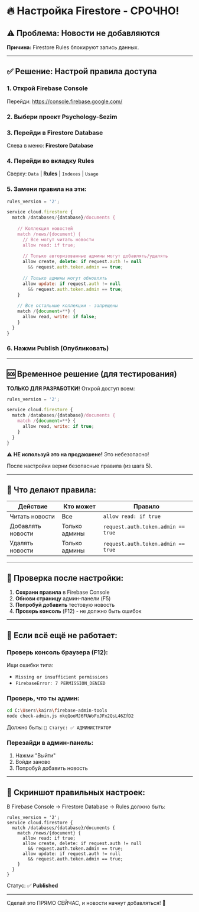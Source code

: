 # 🔥 Настройка Firestore - СРОЧНО!

## ⚠️ Проблема: Новости не добавляются

**Причина:** Firestore Rules блокируют запись данных.

---

## ✅ Решение: Настрой правила доступа

### 1. Открой Firebase Console

Перейди: https://console.firebase.google.com/

### 2. Выбери проект **Psychology-Sezim**

### 3. Перейди в Firestore Database

Слева в меню: **Firestore Database**

### 4. Перейди во вкладку **Rules**

Сверху: `Data` | **Rules** | `Indexes` | `Usage`

### 5. Замени правила на эти:

```javascript
rules_version = '2';

service cloud.firestore {
  match /databases/{database}/documents {
    
    // Коллекция новостей
    match /news/{document} {
      // Все могут читать новости
      allow read: if true;
      
      // Только авторизованные админы могут добавлять/удалять
      allow create, delete: if request.auth != null 
        && request.auth.token.admin == true;
      
      // Только админы могут обновлять
      allow update: if request.auth != null 
        && request.auth.token.admin == true;
    }
    
    // Все остальные коллекции - запрещены
    match /{document=**} {
      allow read, write: if false;
    }
  }
}
```

### 6. Нажми **Publish** (Опубликовать)

---

## 🆘 Временное решение (для тестирования)

**ТОЛЬКО ДЛЯ РАЗРАБОТКИ!** Открой доступ всем:

```javascript
rules_version = '2';

service cloud.firestore {
  match /databases/{database}/documents {
    match /{document=**} {
      allow read, write: if true;
    }
  }
}
```

⚠️ **НЕ используй это на продакшене!** Это небезопасно!

После настройки верни безопасные правила (из шага 5).

---

## 📝 Что делают правила:

| Действие | Кто может | Правило |
|----------|-----------|---------|
| Читать новости | Все | `allow read: if true` |
| Добавлять новости | Только админы | `request.auth.token.admin == true` |
| Удалять новости | Только админы | `request.auth.token.admin == true` |

---

## 🧪 Проверка после настройки:

1. **Сохрани правила** в Firebase Console
2. **Обнови страницу** админ-панели (F5)
3. **Попробуй добавить** тестовую новость
4. **Проверь консоль** (F12) - не должно быть ошибок

---

## 🐛 Если всё ещё не работает:

### Проверь консоль браузера (F12):

Ищи ошибки типа:
- `Missing or insufficient permissions`
- `FirebaseError: 7 PERMISSION_DENIED`

### Проверь, что ты админ:

```bash
cd C:\Users\kaira\firebase-admin-tools
node check-admin.js nkqQooMJ6FUWoFoJFx2QsL46ZfD2
```

Должно быть: `🔐 Статус: ✅ АДМИНИСТРАТОР`

### Перезайди в админ-панель:

1. Нажми "Выйти"
2. Войди заново
3. Попробуй добавить новость

---

## 📸 Скриншот правильных настроек:

В Firebase Console → Firestore Database → Rules должно быть:

```
rules_version = '2';
service cloud.firestore {
  match /databases/{database}/documents {
    match /news/{document} {
      allow read: if true;
      allow create, delete: if request.auth != null 
        && request.auth.token.admin == true;
      allow update: if request.auth != null 
        && request.auth.token.admin == true;
    }
  }
}
```

Статус: ✅ **Published**

---

Сделай это ПРЯМО СЕЙЧАС, и новости начнут добавляться! 🚀


